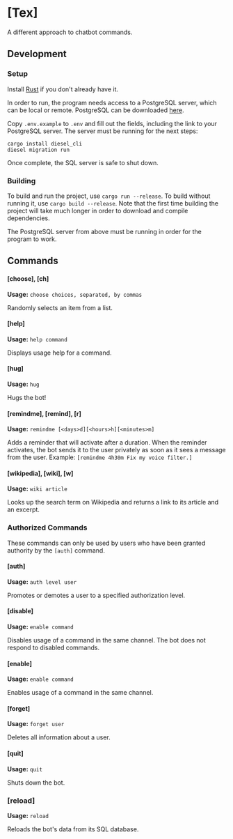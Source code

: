 # [Tex]
A different approach to chatbot commands.

## Development

### Setup

Install [Rust](https://www.rust-lang.org/tools/install) if you don't already have it.

In order to run, the program needs access to a PostgreSQL server, which can be local or remote. PostgreSQL can be downloaded [here](https://www.postgresql.org/download/).

Copy `.env.example` to `.env` and fill out the fields, including the link to your PostgreSQL server. The server must be running for the next steps:

~~~
cargo install diesel_cli
diesel migration run
~~~

Once complete, the SQL server is safe to shut down.

### Building

To build and run the project, use `cargo run --release`. To build without running it, use `cargo build --release`. Note that the first time building the project will take much longer in order to download and compile dependencies. 

The PostgreSQL server from above must be running in order for the program to work.

## Commands

#### [choose], [ch]

__Usage:__ `choose choices, separated, by commas`

Randomly selects an item from a list.

#### [help]

__Usage:__ `help command`

Displays usage help for a command.

#### [hug]

__Usage:__ `hug`

Hugs the bot!

#### [remindme], [remind], [r]

__Usage:__ `remindme [<days>d][<hours>h][<minutes>m]`

Adds a reminder that will activate after a duration. When the reminder activates, the bot sends it to the user privately as soon as it sees a message from the user. Example: `[remindme 4h30m Fix my voice filter.]`

#### [wikipedia], [wiki], [w]

__Usage:__ `wiki article`

Looks up the search term on Wikipedia and returns a link to its article and an excerpt.

### Authorized Commands

These commands can only be used by users who have been granted authority by the `[auth]` command.

####  [auth]

__Usage:__ `auth level user`

Promotes or demotes a user to a specified authorization level.

#### [disable]

__Usage:__ `enable command`

Disables usage of a command in the same channel. The bot does not respond to disabled commands.

#### [enable]

__Usage:__ `enable command`

Enables usage of a command in the same channel.

#### [forget]

__Usage:__ `forget user`

Deletes all information about a user.

#### [quit]

__Usage:__ `quit`

Shuts down the bot.

### [reload]

__Usage:__ `reload`

Reloads the bot's data from its SQL database.
